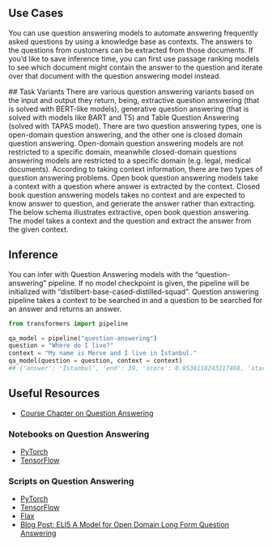 ## Use Cases
You can use question answering models to automate answering frequently asked questions by using a knowledge base as contexts. The answers to the questions from customers can be extracted from those documents. If you’d like to save inference time, you can first use passage ranking models to see which document might contain the answer to the question and iterate over that document with the question answering model instead.

## Task Variants
There are various question answering variants based on the input and output they return, being, extractive question answering (that is solved with BERT-like models), generative question answering (that is solved with models like BART and T5) and Table Question Answering (solved with TAPAS model).
There are two question answering types, one is open-domain question answering, and the other one is closed domain question answering. Open-domain question answering models are not restricted to a specific domain, meanwhile closed-domain questions answering models are restricted to a specific domain (e.g. legal, medical documents). 
According to taking context information, there are two types of question answering problems. Open book question answering models take a context with a question where answer is extracted by the context. Closed book question answering models takes no context and are expected to know answer to question, and generate the answer rather than extracting. 
The below schema illustrates extractive, open book question answering. The model takes a context and the question and extract the answer from the given context.

## Inference
You can infer with Question Answering models with the “question-answering” pipeline. If no model checkpoint is given, the pipeline will be initialized with “distilbert-base-cased-distilled-squad”. Question answering pipeline takes a context to be searched in and a question to be searched for an answer and returns an answer.

```python
from transformers import pipeline

qa_model = pipeline("question-answering")
question = "Where do I live?"
context = "My name is Merve and I live in İstanbul."
qa_model(question = question, context = context)
## {'answer': 'İstanbul', 'end': 39, 'score': 0.9538118243217468, 'start': 31}
```

## Useful Resources
- [Course Chapter on Question Answering](https://huggingface.co/course/chapter7/7?fw=pt)

### Notebooks on Question Answering
- [PyTorch](https://github.com/huggingface/notebooks/blob/master/examples/question_answering.ipynb)
- [TensorFlow](https://github.com/huggingface/notebooks/blob/master/examples/token_classification-tf.ipynb)

### Scripts on Question Answering
- [PyTorch](https://github.com/huggingface/transformers/tree/master/examples/pytorch/question-answering)
- [TensorFlow](https://github.com/huggingface/transformers/tree/master/examples/tensorflow/question-answering)
- [Flax](https://github.com/huggingface/transformers/tree/master/examples/flax/question-answering)
- [Blog Post: ELI5 A Model for Open Domain Long Form Question Answering](https://yjernite.github.io/lfqa.html)